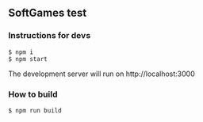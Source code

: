 ## SoftGames test

### Instructions for devs

```
$ npm i
$ npm start
```

The development server will run on http://localhost:3000

### How to build

```
$ npm run build
```
